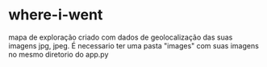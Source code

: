 # where-i-went
mapa de exploração criado com dados de geolocalização das suas imagens jpg, jpeg. É necessario ter uma pasta "images" com suas imagens no mesmo diretorio do app.py 

